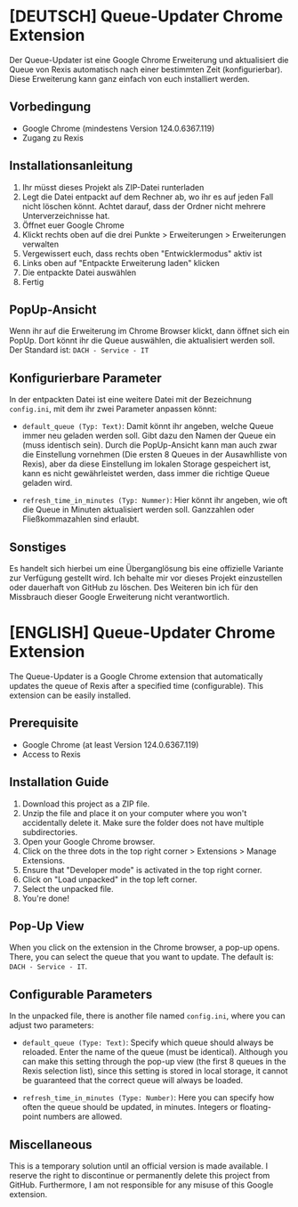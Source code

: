 # [DEUTSCH] Queue-Updater Chrome Extension

Der Queue-Updater ist eine Google Chrome Erweiterung und aktualisiert die Queue von Rexis automatisch nach einer bestimmten Zeit (konfigurierbar). Diese Erweiterung kann ganz einfach von euch installiert werden.

## Vorbedingung
- Google Chrome (mindestens Version 124.0.6367.119)
- Zugang zu Rexis

## Installationsanleitung

1. Ihr müsst dieses Projekt als ZIP-Datei runterladen
2. Legt die Datei entpackt auf dem Rechner ab, wo ihr es auf jeden Fall nicht löschen könnt. Achtet darauf, dass der Ordner nicht mehrere Unterverzeichnisse hat.
3. Öffnet euer Google Chrome
4. Klickt rechts oben auf die drei Punkte > Erweiterungen > Erweiterungen verwalten
5. Vergewissert euch, dass rechts oben "Entwicklermodus" aktiv ist
6. Links oben auf "Entpackte Erweiterung laden" klicken
7. Die entpackte Datei auswählen
8. Fertig

## PopUp-Ansicht
Wenn ihr auf die Erweiterung im Chrome Browser klickt, dann öffnet sich ein PopUp. Dort könnt ihr die Queue auswählen, die aktualisiert werden soll. Der Standard ist: `DACH - Service - IT`

## Konfigurierbare Parameter

In der entpackten Datei ist eine weitere Datei mit der Bezeichnung `config.ini`, mit dem ihr zwei Parameter anpassen könnt:

- `default_queue (Typ: Text)`: Damit könnt ihr angeben, welche Queue immer neu geladen werden soll. Gibt dazu den Namen der Queue ein (muss identisch sein). Durch die PopUp-Ansicht kann man auch zwar die Einstellung vornehmen (Die ersten 8 Queues in der Ausawhlliste von Rexis), aber da diese Einstellung im lokalen Storage gespeichert ist, kann es nicht gewährleistet werden, dass immer die richtige Queue geladen wird.

- `refresh_time_in_minutes (Typ: Nummer)`: Hier könnt ihr angeben, wie oft die Queue in Minuten aktualisiert werden soll. Ganzzahlen oder Fließkommazahlen sind erlaubt. 

## Sonstiges
Es handelt sich hierbei um eine Überganglösung bis eine offizielle Variante zur Verfügung gestellt wird. Ich behalte mir vor dieses Projekt einzustellen oder dauerhaft von GitHub zu löschen. Des Weiteren bin ich für den Missbrauch dieser Google Erweiterung nicht verantwortlich.

# [ENGLISH] Queue-Updater Chrome Extension

The Queue-Updater is a Google Chrome extension that automatically updates the queue of Rexis after a specified time (configurable). This extension can be easily installed.

## Prerequisite
- Google Chrome (at least Version 124.0.6367.119)
- Access to Rexis

## Installation Guide

1. Download this project as a ZIP file.
2. Unzip the file and place it on your computer where you won't accidentally delete it. Make sure the folder does not have multiple subdirectories.
3. Open your Google Chrome browser.
4. Click on the three dots in the top right corner > Extensions > Manage Extensions.
5. Ensure that "Developer mode" is activated in the top right corner.
6. Click on "Load unpacked" in the top left corner.
7. Select the unpacked file.
8. You're done!

## Pop-Up View
When you click on the extension in the Chrome browser, a pop-up opens. There, you can select the queue that you want to update. The default is: `DACH - Service - IT`.

## Configurable Parameters

In the unpacked file, there is another file named `config.ini`, where you can adjust two parameters:

- `default_queue (Type: Text)`: Specify which queue should always be reloaded. Enter the name of the queue (must be identical). Although you can make this setting through the pop-up view (the first 8 queues in the Rexis selection list), since this setting is stored in local storage, it cannot be guaranteed that the correct queue will always be loaded.

- `refresh_time_in_minutes (Type: Number)`: Here you can specify how often the queue should be updated, in minutes. Integers or floating-point numbers are allowed.

## Miscellaneous
This is a temporary solution until an official version is made available. I reserve the right to discontinue or permanently delete this project from GitHub. Furthermore, I am not responsible for any misuse of this Google extension.
